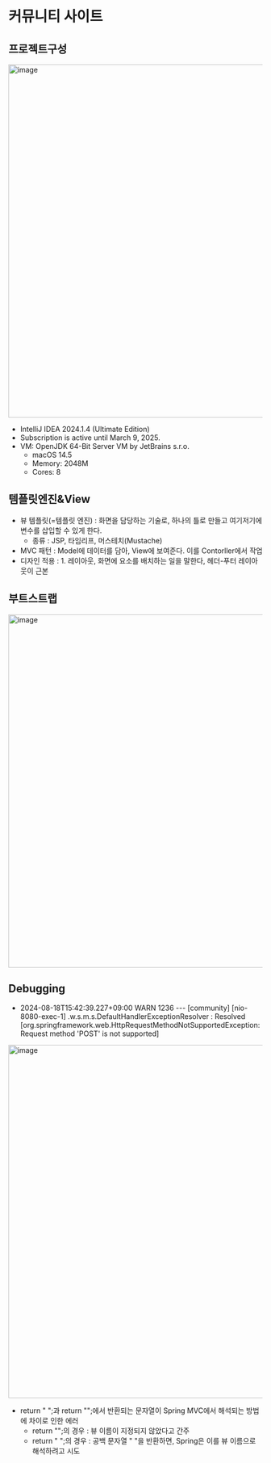 # 커뮤니티 사이트

## 프로젝트구성
<img width="700" alt="image" src="https://github.com/user-attachments/assets/6c2813fb-4168-434f-a20e-1711384bef20">

- IntelliJ IDEA 2024.1.4 (Ultimate Edition)
- Subscription is active until March 9, 2025.
- VM: OpenJDK 64-Bit Server VM by JetBrains s.r.o.
    * macOS 14.5
    * Memory: 2048M
    * Cores: 8

## 템플릿엔진&View 
- 뷰 템플릿(=템플릿 엔진) : 화면을 담당하는 기술로, 하나의 틀로 만들고 여기저기에 변수를 삽입할 수 있게 한다.
    * 종류 : JSP, 타임리프, 머스테치(Mustache)
- MVC 패턴 : Model에 데이터를 담아, View에 보여준다. 이를 Contorller에서 작업
- 디자인 적용 : 1. 레이아웃, 화면에 요소를 배치하는 일을 말한다, 헤더-푸터 레이아웃이 근본

## 부트스트랩
<img width="700" alt="image" src="https://github.com/user-attachments/assets/c3b2c8db-8911-4154-8f5b-23474eb24645">

## Debugging
- 2024-08-18T15:42:39.227+09:00  WARN 1236 --- [community] [nio-8080-exec-1] .w.s.m.s.DefaultHandlerExceptionResolver : Resolved [org.springframework.web.HttpRequestMethodNotSupportedException: Request method 'POST' is not supported]
<img width="700" alt="image" src="https://github.com/user-attachments/assets/e16cbdd7-01c6-4eaa-a0f0-63737eec3d55">

- return " ";과 return "";에서 반환되는 문자열이 Spring MVC에서 해석되는 방법에 차이로 인한 에러
    * return "";의 경우 : 뷰 이름이 지정되지 않았다고 간주
    * return " ";의 경우 : 공백 문자열 " "을 반환하면, Spring은 이를 뷰 이름으로 해석하려고 시도




